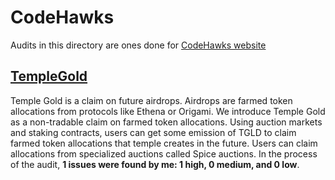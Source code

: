 # CodeHawks
Audits in this directory are ones done for [CodeHawks website](https://codehawks.cyfrin.io/contests)

## [TempleGold](https://codehawks.cyfrin.io/c/2024-07-templegold)
Temple Gold is a claim on future airdrops. Airdrops are farmed token allocations from protocols like Ethena or Origami. We introduce Temple Gold as a non-tradable claim on farmed token allocations. Using auction markets and staking contracts, users can get some emission of TGLD to claim farmed token allocations that temple creates in the future. Users can claim allocations from specialized auctions called Spice auctions.
In the process of the audit, **1 issues were found by me: 1 high, 0 medium, and 0 low**.
